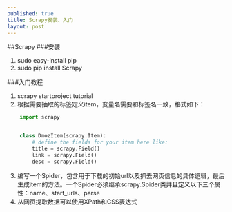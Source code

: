 ```yaml
---
published: true
title: Scrapy安装、入门
layout: post
---
```

##Scrapy
###安装
1. sudo easy-install pip
2. sudo pip install Scrapy

###入门教程
1. scrapy startproject tutorial
2. 根据需要抽取的标签定义item，变量名需要和标签名一致，格式如下：

```python
	import scrapy


    class DmozItem(scrapy.Item):
        # define the fields for your item here like:
        title = scrapy.Field()
        link = scrapy.Field()
        desc = scrapy.Field()
```

3. 编写一个Spider，包含用于下载的初始url以及抓去网页信息的具体逻辑，最后生成item的方法。一个Spider必须继承scrapy.Spider类并且定义以下三个属性：name、start_urls、parse
4. 从网页提取数据可以使用XPath和CSS表达式



